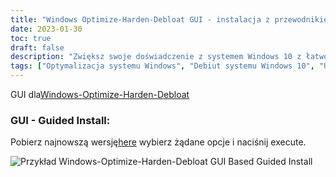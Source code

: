 ```yaml
---
title: "Windows Optimize-Harden-Debloat GUI - instalacja z przewodnikiem"
date: 2023-01-30
toc: true
draft: false
description: "Zwiększ swoje doświadczenie z systemem Windows 10 z łatwością za pomocą automatycznego skryptu Windows-Optimize-Harden-Debloat GUI, który oferuje instalację z przewodnikiem, aby zminimalizować konfigurację systemu Windows 10."
tags: ["Optymalizacja systemu Windows", "Debiut systemu Windows 10", "Usprawnienia systemu Windows 10", "GUI", "Ostrołęka", "Powershell", "Automatyka", "Stabilność systemu", "Administracja systemu", "Aktualizacje systemu Windows", "Skrypt", "Programowanie", "Debloating", "Dostosowanie systemu Windows 10", "Wydajność systemu", "Prywatność w Windows 10", "Bezpieczeństwo", "Konfiguracja Windows 10", "Konserwacja systemu Windows 10", "Zarządzanie Windows 10"]
---
```

 GUI dla[Windows-Optimize-Harden-Debloat](https://github.com/simeononsecurity/Windows-Optimize-Harden-Debloat)

### GUI - Guided Install:

Pobierz najnowszą wersję[here](https://github.com/simeononsecurity/Windows-Optimize-Harden-Debloat-GUI/releases/) wybierz żądane opcje i naciśnij execute.

<img src="https://raw.githubusercontent.com/simeononsecurity/Windows-Optimize-Harden-Debloat/master/.github/images/WOHD-GUI.gif" alt="Przykład Windows-Optimize-Harden-Debloat GUI Based Guided Install">

